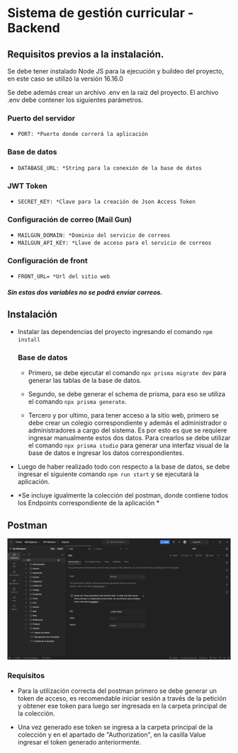 # Sistema de gestión curricular - Backend

## Requisitos previos a la instalación.

Se debe tener instalado Node JS para la ejecución y buildeo del proyecto, en este caso se utilizó la versión 16.16.0

Se debe además crear un archivo .env en la raiz del proyecto. El archivo .env debe contener los siguientes parámetros.

### Puerto del servidor 
- `PORT: *Puerto donde correrá la aplicación`
### Base de datos
- `DATABASE_URL: *String para la conexión de la base de datos`
### JWT Token
- `SECRET_KEY: *Clave para la creación de Json Access Token`

### Configuración de correo (Mail Gun)
- `MAILGUN_DOMAIN: *Dominio del servicio de correos`
- `MAILGUN_API_KEY: *Llave de acceso para el servicio de correos`

### Configuración de front
 - `FRONT_URL= *Url del sitio web`
##### Sin estas dos variables no se podrá enviar correos.

## Instalación

- Instalar las dependencias del proyecto ingresando el comando `npm install`

  ### Base de datos

    - Primero, se debe ejecutar el comando `npx prisma migrate dev` para generar las tablas de la base de datos.

    - Segundo, se debe generar el schema de prisma, para eso se utiliza el comando `npx prisma generate`.

    - Tercero y por ultimo, para tener acceso a la sitio web, primero se debe crear un colegio correspondiente y además el administrador o administradores a cargo del sistema. Es por esto es que se requiere ingresar manualmente estos dos datos. Para crearlos se debe utilizar el comando `npx prisma studio` para generar una interfaz visual de la base de datos e ingresar los datos correspondientes.

- Luego de haber realizado todo con respecto a la base de datos, se debe ingresar el siguiente comando `npm run start` y se ejecutará la aplicación.

- *Se incluye igualmente la colección del postman, donde contiene todos los Endpoints correspondiente de la aplicación *

## Postman

![postman-colección](./readme/img/Postman.png)

### Requisitos

- Para la utilización correcta del postman primero se debe generar un token de acceso, es recomendable iniciar sesión a través de la petición y obtener ese token para luego ser ingresada en la carpeta principal de la colección.

- Una vez generado ese token se ingresa a la carpeta principal de la colección y en el apartado de "Authorization", en la casilla Value ingresar el token generado anteriormente.
